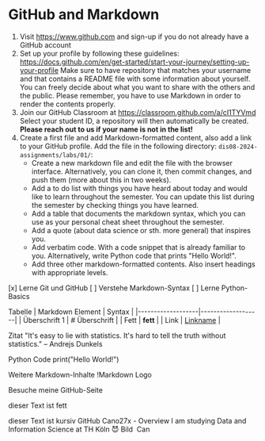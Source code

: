 # GitHub and Markdown

1. Visit https://www.github.com and sign-up if you do not already have a GitHub account
2. Set up your profile by following these guidelines: https://docs.github.com/en/get-started/start-your-journey/setting-up-your-profile Make sure to have repository that matches your username and that contains a README file with some information about yourself. You can freely decide about what you want to share with the others and the public. Please remember, you have to use Markdown in order to render the contents properly.
3. Join our GitHub Classroom at https://classroom.github.com/a/cI1TYVmd Select your student ID, a repository will then automatically be created. **Please reach out to us if your name is not in the list!**
4. Create a first file and add Markdown-formatted content, also add a link to your GitHub profile. Add the file in the following directory: `dis08-2024-assignments/labs/01/`: 
   - Create a new markdown file and edit the file with the browser interface. Alternatively, you can clone it, then commit changes, and push them (more about this in two weeks).
   - Add a to do list with things you have heard about today and would like to learn throughout the semester. You can update this list during the semester by checking things you have learned.
   - Add a table that documents the markdown syntax, which you can use as your personal cheat sheet throughout the semester.
   - Add a quote (about data science or sth. more general) that inspires you.
   - Add verbatim code. With a code snippet that is already familiar to you. Alternatively, write Python code that prints "Hello World!".
   - Add three other markdown-formatted contents. Also insert headings with appropriate levels.

[x] Lerne Git und GitHub
[ ] Verstehe Markdown-Syntax
[ ] Lerne Python-Basics

Tabelle
| Markdown Element  | Syntax            |
|-------------------|-------------------|
| Überschrift 1      | # Überschrift   |
| Fett               | **fett**        |
| Link               | [Linkname](URL) |

Zitat
"It's easy to lie with statistics. It's hard to tell the truth without
statistics."
– Andrejs Dunkels

Python Code
print("Hello World!")

Weitere Markdown-Inhalte
!Markdown Logo

Besuche meine GitHub-Seite

dieser Text ist fett

dieser Text ist kursiv
GitHub
 Cano27x - Overview
I am studying Data and Information Science at TH Köln 😈 
Bild
﻿
Can
